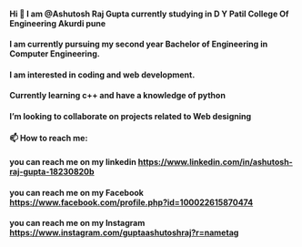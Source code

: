  #### Hi  👋  I am @Ashutosh Raj Gupta currently studying in D Y Patil College Of Engineering Akurdi pune
 #### I am currently pursuing my second  year Bachelor of Engineering in Computer Engineering.
 #### I am interested in coding and web development.
 #### Currently learning c++ and have a knowledge of python
 #### I’m looking to collaborate on projects related to Web designing
 #### 📫 How to reach me:
 #### you can reach me on my linkedin https://www.linkedin.com/in/ashutosh-raj-gupta-18230820b
 #### you can reach me on my Facebook https://www.facebook.com/profile.php?id=100022615870474
 #### you can reach me on my Instagram https://www.instagram.com/guptaashutoshraj?r=nametag

<!--
**AshutoshRajGupta/AshutoshRajGupta** is a ✨ _special_ ✨ repository because its `README.md` (this file) appears on your GitHub profile.

Here are some ideas to get you started:

- 🔭 I’m currently working on ...
- 🌱 I’m currently learning ...
- 👯 I’m looking to collaborate on ...
- 🤔 I’m looking for help with ...
- 💬 Ask me about ...
- 📫 How to reach me: ...
- 😄 Pronouns: ...
- ⚡ Fun fact: ...
-->
